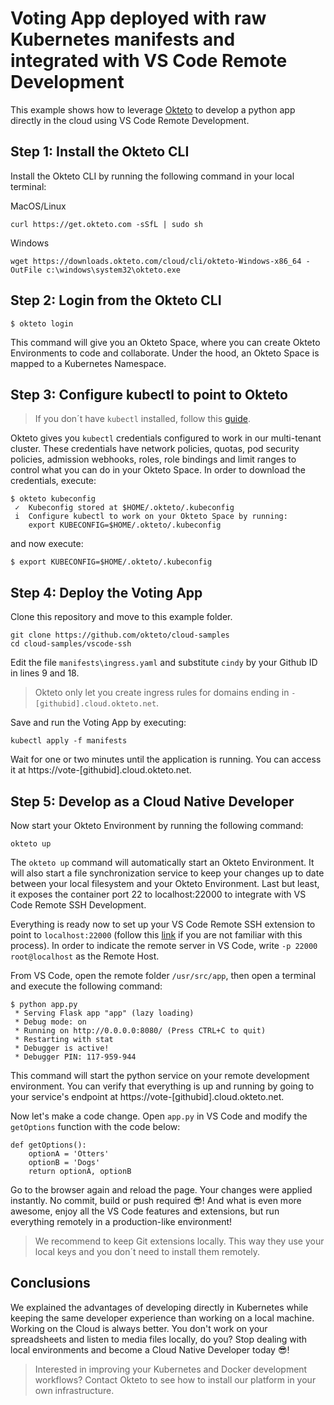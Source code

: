 # Voting App deployed with raw Kubernetes manifests and integrated with VS Code Remote Development

This example shows how to leverage [Okteto](https://cloud.okteto.com) to develop a python app directly in the cloud using VS Code Remote Development.

## Step 1: Install the Okteto CLI

Install the Okteto CLI by running the following command in your local terminal:

MacOS/Linux

```console
curl https://get.okteto.com -sSfL | sudo sh
```

Windows

```console
wget https://downloads.okteto.com/cloud/cli/okteto-Windows-x86_64 -OutFile c:\windows\system32\okteto.exe
```

## Step 2: Login from the Okteto CLI

```console
$ okteto login
```

This command will give you an Okteto Space, where you can create Okteto Environments to code and collaborate.
Under the hood, an Okteto Space is mapped to a Kubernetes Namespace.

## Step 3: Configure kubectl to point to Okteto

> If you don´t have `kubectl` installed, follow this [guide](https://kubernetes.io/docs/tasks/tools/install-kubectl/).

Okteto gives you `kubectl` credentials configured to work in our multi-tenant cluster. These credentials have network policies, quotas, pod security policies, admission webhooks, roles, role bindings and limit ranges to control what you can do in your Okteto Space. In order to download the credentials, execute:

```console
$ okteto kubeconfig
 ✓  Kubeconfig stored at $HOME/.okteto/.kubeconfig
 i  Configure kubectl to work on your Okteto Space by running:
    export KUBECONFIG=$HOME/.okteto/.kubeconfig
```

and now execute:

```console
$ export KUBECONFIG=$HOME/.okteto/.kubeconfig
```

## Step 4: Deploy the Voting App

Clone this repository and move to this example folder.

```console
git clone https://github.com/okteto/cloud-samples
cd cloud-samples/vscode-ssh
```

Edit the file `manifests\ingress.yaml` and substitute `cindy` by your Github ID in lines 9 and 18.

> Okteto only let you create ingress rules for domains ending in `-[githubid].cloud.okteto.net`.

Save and run the Voting App by executing:

```console
kubectl apply -f manifests
```

Wait for one or two minutes until the application is running. You can access it at https://vote-[githubid].cloud.okteto.net.

## Step 5: Develop as a Cloud Native Developer

Now start your Okteto Environment by running the following command:

```console
okteto up
```

The `okteto up` command will automatically start an Okteto Environment. It will also start a file synchronization service to keep your changes up to date between your local filesystem and your Okteto Environment. Last but least, it exposes the container port 22 to localhost:22000 to integrate with VS Code Remote SSH Development.

Everything is ready now to set up your VS Code Remote SSH extension to point to `localhost:22000` (follow this [link](https://code.visualstudio.com/docs/remote/ssh#_connect-to-a-remote-host) if you are not familiar with this process). In order to indicate the remote server in VS Code, write `-p 22000 root@localhost` as the Remote Host.

From VS Code, open the remote folder `/usr/src/app`, then open a terminal and execute the following command:

```console
$ python app.py
 * Serving Flask app "app" (lazy loading)
 * Debug mode: on
 * Running on http://0.0.0.0:8080/ (Press CTRL+C to quit)
 * Restarting with stat
 * Debugger is active!
 * Debugger PIN: 117-959-944
 ```

This command will start the python service on your remote development environment. You can verify that everything is up and running by going to your service's endpoint at https://vote-[githubid].cloud.okteto.net.

Now let's make a code change. Open `app.py` in VS Code and modify the `getOptions` function with the code below:

```
def getOptions():
    optionA = 'Otters'
    optionB = 'Dogs'
    return optionA, optionB
```

Go to the browser again and reload the page. Your changes were applied instantly. No commit, build or push required 😎! And what is even more awesome, enjoy all the VS Code features and extensions, but run everything remotely in a production-like environment!

> We recommend to keep Git extensions locally. This way they use your local keys and you don´t need to install them remotely.

## Conclusions

We explained the advantages of developing directly in Kubernetes while keeping the same developer experience than working on a local machine. Working on the Cloud is always better. You don't work on your spreadsheets and listen to media files locally, do you? Stop dealing with local environments and become a Cloud Native Developer today 😎!

> Interested in improving your Kubernetes and Docker development workflows? Contact Okteto to see how to install our platform in your own infrastructure.
